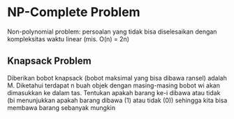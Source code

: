 # NP-Complete Problem

Non-polynomial problem: persoalan yang tidak bisa diselesaikan dengan kompleksitas waktu linear (mis. O(n) = 2n)
## Knapsack Problem

Diberikan bobot knapsack (bobot maksimal yang bisa dibawa ransel) adalah M. Diketahui terdapat n buah objek dengan masing-masing bobot wi akan dimasukkan ke dalam tas. Tentukan apakah barang ke-i dibawa atau tidak (bi menunjukkan apakah barang dibawa (1) atau tidak (0)) sehingga kita bisa membawa barang sebanyak mungkin